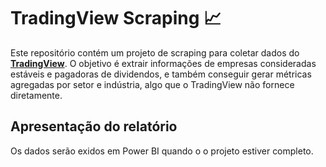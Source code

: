 # TradingView Scraping ​📈​

Este repositório contém um projeto de scraping para coletar dados do **[TradingView](https://www.tradingview.com)**. O objetivo é extrair informações de empresas consideradas estáveis e pagadoras de dividendos, e também conseguir gerar métricas agregadas por setor e indústria, algo que o TradingView não fornece diretamente.

## Apresentação do relatório

Os dados serão exidos em Power BI quando o o projeto estiver completo.

